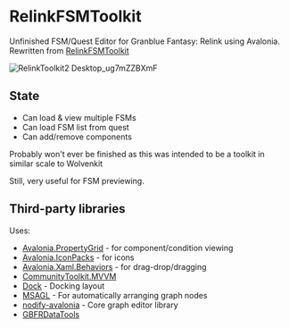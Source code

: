 # RelinkFSMToolkit

Unfinished FSM/Quest Editor for Granblue Fantasy: Relink using Avalonia. Rewritten from [RelinkFSMToolkit](https://github.com/Nenkai/RelinkFSMToolkit)

![RelinkToolkit2 Desktop_ug7mZZBXmF](https://github.com/user-attachments/assets/50a85a91-c258-41e8-87dc-a7af825fbc2b)

## State

* Can load & view multiple FSMs
* Can load FSM list from quest
* Can add/remove components

Probably won't ever be finished as this was intended to be a toolkit in similar scale to Wolvenkit

Still, very useful for FSM previewing.

## Third-party libraries

Uses:

* [Avalonia.PropertyGrid](https://github.com/bodong1987/Avalonia.PropertyGrid) - for component/condition viewing
* [Avalonia.IconPacks](https://github.com/ahopper/Avalonia.IconPacks) - for icons
* [Avalonia.Xaml.Behaviors](https://github.com/wieslawsoltes/Avalonia.Xaml.Behaviors) - for drag-drop/dragging
* [CommunityToolkit.MVVM](https://github.com/CommunityToolkit/dotnet)
* [Dock](https://github.com/wieslawsoltes/Dock) - Docking layout
* [MSAGL](https://github.com/microsoft/automatic-graph-layout) - For automatically arranging graph nodes
* [nodify-avalonia](https://github.com/BAndysc/nodify-avalonia) - Core graph editor library
* [GBFRDataTools](https://github.com/Nenkai/GBFRDataTools)
